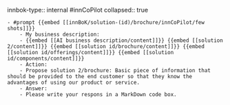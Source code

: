 innbok-type:: internal
#innCoPilot
collapsed:: true

	- #prompt {{embed [[innBoK/solution-(id)/brochure/innCoPilot/few shots]]}}
		- My business description:
		- {{embed [[AI business description/content]]}} {{embed [[solution 2/content]]}} {{embed [[solution id/brochure/content]]}} {{embed [[solution id/offerings/content]]}} {{embed [[solution id/components/content]]}}
		- Action:
		- Propose solution 2/brochure: Basic piece of information that should be provided to the end customer so that they know the advantages of using our product or service.
		- Answer:
		- Please write your respons in a MarkDown code box.